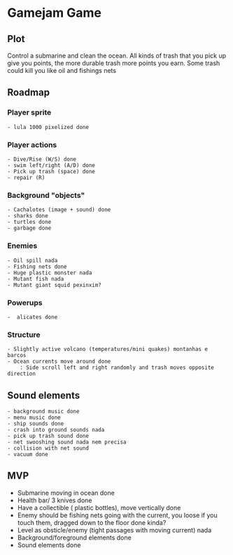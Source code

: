 ﻿# Gamejam Game

## Plot
Control a submarine and clean the ocean. All kinds of trash that you pick up give you points, the more durable trash more points you earn. Some trash could kill you like oil and fishings nets

## Roadmap

### Player sprite
    - lula 1000 pixelized done

### Player actions
    - Dive/Rise (W/S) done
    - swim left/right (A/D) done
    - Pick up trash (space) done
    - repair (R)
    
### Background "objects"
    - Cachalotes (image + sound) done
    - sharks done
    - turtles done
    - garbage done

### Enemies
    - Oil spill nada 
    - Fishing nets done
    - Huge plastic monster nada
    - Mutant fish nada
    - Mutant giant squid pexinxim?

### Powerups
    -  alicates done

### Structure
    - Slightly active volcano (temperatures/mini quakes) montanhas e barcos
    - Ocean currents move around done
        : Side scroll left and right randomly and trash moves opposite direction
    
## Sound elements
    - background music done
    - menu music done
    - ship sounds done
    - crash into ground sounds nada
    - pick up trash sound done
    - net swooshing sound nada nem precisa
    - collision with net sound
    - vacuum done
    
## MVP
- Submarine moving in ocean done
- Health bar/ 3 knives done
- Have a collectible ( plastic bottles), move vertically done
- Enemy should be fishing nets going with the current, you loose if you touch them, dragged down to the floor done kinda?
- Level as obsticle/enemy (tight passages with moving current) nada
- Background/foreground elements done
- Sound elements done

